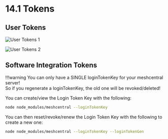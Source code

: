 # 14.1 Tokens

## User Tokens

![User Tokens 1](images/user_tokens1.png)

![User Tokens 2](images/user_tokens2.png)

## Software Integration Tokens

!!!warning
    You can only have a SINGLE loginTokenKey for your meshcentral server!<br>
    So if you regenerate a loginTokenKey, the old one will be revoked/deleted!

You can create/view the Login Token Key with the following:

```bash
node node_modules/meshcentral --loginTokenKey
```

You can then reset/revoke/renew the Login Token Key with the following to create a new one:

```bash
node node_modules/meshcentral --loginTokenKey --loginTokenGen
```
